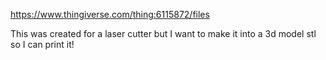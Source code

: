 
<https://www.thingiverse.com/thing:6115872/files>

This was created for a laser cutter but I want to make it into a 3d model stl so I can print it!
